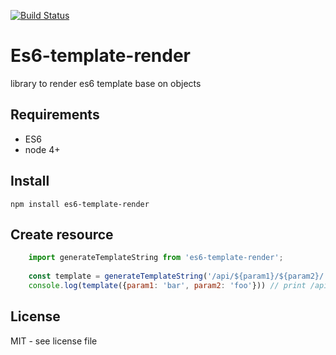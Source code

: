 [![Build Status](https://travis-ci.org/guillaumevincent/es6-template-render.svg?branch=master)](https://travis-ci.org/guillaumevincent/es6-template-render)

# Es6-template-render

library to render es6 template base on objects

## Requirements

  * ES6
  * node 4+

## Install

    npm install es6-template-render
  
## Create resource

```js
    import generateTemplateString from 'es6-template-render';
    
    const template = generateTemplateString('/api/${param1}/${param2}/');
    console.log(template({param1: 'bar', param2: 'foo'})) // print /api/bar/foo/;
```


## License

MIT - see license file
